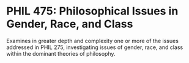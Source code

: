 # PHIL 475: Philosophical Issues in Gender, Race, and Class

Examines in greater depth and complexity one or more of the issues addressed in PHIL 275, investigating issues of gender, race, and class within the dominant theories of philosophy.